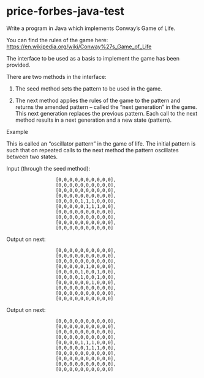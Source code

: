 # price-forbes-java-test

Write a program in Java which implements Conway’s Game of Life. 

You can find the rules of the game here: ​https://en.wikipedia.org/wiki/Conway%27s_Game_of_Life

The interface to be used as a basis to implement the game has been provided.

There are two methods in the interface:

1. The seed method sets the pattern to be used in the game.

2. The next method applies the rules of the game to the pattern and returns the amended pattern – called the “next generation” in the game.  This next generation replaces the previous pattern. Each call to the next method results in a next generation and a new state (pattern).
  
Example
  
This is called an “oscillator pattern” in the game of life. The initial pattern is such that on repeated calls to the next method the pattern oscillates between two states.
  
Input (through the seed method):
  
                      [0,0,0,0,0,0,0,0,0,0],
                      [0,0,0,0,0,0,0,0,0,0],
                      [0,0,0,0,0,0,0,0,0,0],
                      [0,0,0,0,0,0,0,0,0,0],
                      [0,0,0,0,1,1,1,0,0,0],
                      [0,0,0,0,0,1,1,1,0,0],
                      [0,0,0,0,0,0,0,0,0,0],
                      [0,0,0,0,0,0,0,0,0,0],
                      [0,0,0,0,0,0,0,0,0,0],
                      [0,0,0,0,0,0,0,0,0,0]


Output on next:

                      [0,0,0,0,0,0,0,0,0,0],
                      [0,0,0,0,0,0,0,0,0,0],
                      [0,0,0,0,0,0,0,0,0,0],
                      [0,0,0,0,0,1,0,0,0,0],
                      [0,0,0,0,1,0,0,1,0,0],
                      [0,0,0,0,1,0,0,1,0,0],
                      [0,0,0,0,0,0,1,0,0,0],
                      [0,0,0,0,0,0,0,0,0,0],
                      [0,0,0,0,0,0,0,0,0,0],
                      [0,0,0,0,0,0,0,0,0,0]

Output on next:

                      [0,0,0,0,0,0,0,0,0,0],
                      [0,0,0,0,0,0,0,0,0,0],
                      [0,0,0,0,0,0,0,0,0,0],
                      [0,0,0,0,0,0,0,0,0,0],
                      [0,0,0,0,1,1,1,0,0,0],
                      [0,0,0,0,0,1,1,1,0,0],
                      [0,0,0,0,0,0,0,0,0,0],
                      [0,0,0,0,0,0,0,0,0,0],
                      [0,0,0,0,0,0,0,0,0,0],
                      [0,0,0,0,0,0,0,0,0,0]
